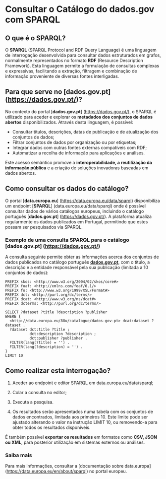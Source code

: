 # Consultar o Catálogo do dados.gov com SPARQL


## O que é o SPARQL?

O **SPARQL** (SPARQL Protocol and RDF Query Language) é uma linguagem de interrogação desenvolvida para consultar dados estruturados em grafos, normalmente representados no formato **RDF** (Resource Description Framework).
Esta linguagem permite a formulação de consultas complexas e expressivas, facilitando a extração, filtragem e combinação de informação proveniente de diversas fontes interligadas.


## Para que serve no [**dados.gov.pt**] (https://dados.gov.pt/)? 

No contexto do portal [**dados.gov.pt**] (https://dados.gov.pt/), o SPARQL é utilizado para aceder e explorar os **metadados dos conjuntos de dados abertos** disponibilizados.
Através desta linguagem, é possível:
- Consultar títulos, descrições, datas de publicação e de atualização dos conjuntos de dados;
- Filtrar conjuntos de dados por organização ou por etiquetas;
- Integrar dados com outras fontes externas compatíveis com RDF;
- Automatizar a recolha de informação para aplicações e análises.

Este acesso semântico promove a **interoperabilidade, a reutilização da informação pública** e a criação de soluções inovadoras baseadas em dados abertos. 


## Como consultar os dados do catálogo?

O portal [**data.europa.eu**] (https://data.europa.eu/data/sparql) disponibiliza um endpoint [**SPARQL**] (data.europa.eu/data/sparql) onde é possível consultar dados de vários catálogos europeus, incluindo o catálogo português [**dados.gov.pt**] (https://dados.gov.pt/). 
A plataforma atualiza regularmente os dados publicados em Portugal, permitindo que estes possam ser pesquisados via SPARQL. 


### Exemplo de uma consulta SPARQL para o catálogo [**dados.gov.pt**] (https://dados.gov.pt/)

A consulta seguinte permite obter as informações acerca dos conjuntos de dados publicados no catálogo português [**dados.gov.pt**](https://dados.gov.pt/), com o título, a descrição e a entidade responsável pela sua publicação (limitada a 10 conjuntos de dados): 


```sparql
PREFIX skos: <http://www.w3.org/2004/02/skos/core#>
PREFIX foaf: <http://xmlns.com/foaf/0.1/>
PREFIX fo: <http://www.w3.org/1999/XSL/Format#>
PREFIX dct: <http://purl.org/dc/terms/>
PREFIX dcat: <http://www.w3.org/ns/dcat#>
PREFIX dcterms: <http://purl.org/dc/terms/>

SELECT ?dataset ?title ?description ?publisher
WHERE {
  <http://data.europa.eu/88u/catalogue/dados-gov-pt> dcat:dataset ?dataset .
  ?dataset dct:title ?title ;
           dct:description ?description ;
           dct:publisher ?publisher .
  FILTER(lang(?title) = '') .
  FILTER(lang(?description) = '') .
}
LIMIT 10
```


## Como realizar esta interrogação? 

1. Aceder ao endpoint e editor SPARQL em data.europa.eu/data/sparql; 

2. Colar a consulta no editor; 

3. Executa a pesquisa.

4. Os resultados serão apresentados numa tabela com os conjuntos de dados encontrados, limitada aos primeiros 10. Este limite pode ser ajustado alterando o valor na instrução LIMIT 10, ou removendo-a para obter todos os resultados disponíveis. 

É também possível **exportar os resultados** em formatos como **CSV, JSON ou XML**, para posterior utilização em sistemas externos ou análises. 


### Saiba mais

Para mais informações, consultar a [documentação sobre data.europa] (https://data.europa.eu/en/about/sparql) no portal europeu.